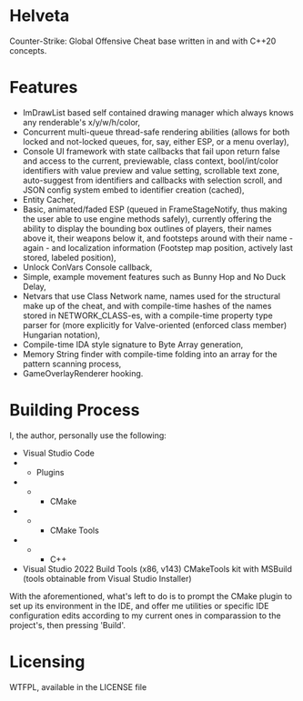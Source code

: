 # Helveta
 
Counter-Strike: Global Offensive Cheat base written in and with C++20 concepts.

# Features
- ImDrawList based self contained drawing manager which always knows any renderable's x/y/w/h/color,
- Concurrent multi-queue thread-safe rendering abilities (allows for both locked and not-locked queues, for, say, either ESP, or a menu overlay),
- Console UI framework with state callbacks that fail upon return false and access to the current, previewable, class context, bool/int/color identifiers with value preview and value setting, scrollable text zone, auto-suggest from identifiers and callbacks with selection scroll, and JSON config system embed to identifier creation (cached),
- Entity Cacher,
- Basic, animated/faded ESP (queued in FrameStageNotify, thus making the user able to use engine methods safely), currently offering the ability to display the bounding box outlines of players, their names above it, their weapons below it, and footsteps around with their name - again - and localization information (Footstep map position, actively last stored, labeled position),
- Unlock ConVars Console callback,
- Simple, example movement features such as Bunny Hop and No Duck Delay,
- Netvars that use Class Network name, names used for the structural make up of the cheat, and with compile-time hashes of the names stored in NETWORK_CLASS-es, with a compile-time property type parser for (more explicitly for Valve-oriented (enforced class member) Hungarian notation),
- Compile-time IDA style signature to Byte Array generation,
- Memory String finder with compile-time folding into an array for the pattern scanning process,
- GameOverlayRenderer hooking.

# Building Process
I, the author, personally use the following:
- Visual Studio Code
- - Plugins
- - - CMake
- - - CMake Tools
- - - C++
- Visual Studio 2022 Build Tools (x86, v143) CMakeTools kit with MSBuild (tools obtainable from Visual Studio Installer)

With the aforementioned, what's left to do is to prompt the CMake plugin to set up its environment in the IDE, and offer me utilities or specific IDE configuration edits according to my current ones in comparassion to the project's, then pressing 'Build'.

# Licensing
WTFPL, available in the LICENSE file
